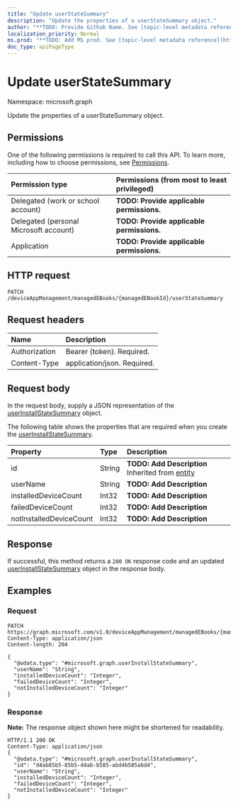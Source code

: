 ```yaml
---
title: "Update userStateSummary"
description: "Update the properties of a userStateSummary object."
author: "**TODO: Provide Github Name. See [topic-level metadata reference](https://msgo.azurewebsites.net/add/document/guidelines/metadata.html#topic-level-metadata)**"
localization_priority: Normal
ms.prod: "**TODO: Add MS prod. See [topic-level metadata reference](https://msgo.azurewebsites.net/add/document/guidelines/metadata.html#topic-level-metadata)**"
doc_type: apiPageType
---
```


# Update userStateSummary

Namespace: microsoft.graph

Update the properties of a userStateSummary object.

## Permissions
One of the following permissions is required to call this API. To learn more, including how to choose permissions, see [Permissions](/concepts/permissions-reference.md).

|Permission type|Permissions (from most to least privileged)|
|:---|:---|
|Delegated (work or school account)|**TODO: Provide applicable permissions.**|
|Delegated (personal Microsoft account)|**TODO: Provide applicable permissions.**|
|Application|**TODO: Provide applicable permissions.**|

## HTTP request

<!-- {
  "blockType": "ignored"
}
-->
``` http
PATCH /deviceAppManagement/managedEBooks/{managedEBookId}/userStateSummary
```

## Request headers
|Name|Description|
|:---|:---|
|Authorization|Bearer {token}. Required.|
|Content-Type|application/json. Required.|

## Request body
In the request body, supply a JSON representation of the [userInstallStateSummary](../resources/intune-userinstallstatesummary.md) object.

The following table shows the properties that are required when you create the [userInstallStateSummary](../resources/intune-userinstallstatesummary.md).

|Property|Type|Description|
|:---|:---|:---|
|id|String|**TODO: Add Description** Inherited from [entity](../resources/entity.md)|
|userName|String|**TODO: Add Description**|
|installedDeviceCount|Int32|**TODO: Add Description**|
|failedDeviceCount|Int32|**TODO: Add Description**|
|notInstalledDeviceCount|Int32|**TODO: Add Description**|



## Response

If successful, this method returns a `200 OK` response code and an updated [userInstallStateSummary](../resources/intune-userinstallstatesummary.md) object in the response body.

## Examples

### Request
<!-- {
  "blockType": "request",
  "name": "update_userstatesummary"
}
-->
``` http
PATCH https://graph.microsoft.com/v1.0/deviceAppManagement/managedEBooks/{managedEBookId}/userStateSummary
Content-Type: application/json
Content-length: 204

{
  "@odata.type": "#microsoft.graph.userInstallStateSummary",
  "userName": "String",
  "installedDeviceCount": "Integer",
  "failedDeviceCount": "Integer",
  "notInstalledDeviceCount": "Integer"
}
```


### Response
**Note:** The response object shown here might be shortened for readability.
<!-- {
  "blockType": "response",
  "truncated": true
}
-->
``` http
HTTP/1.1 200 OK
Content-Type: application/json
{
  "@odata.type": "#microsoft.graph.userInstallStateSummary",
  "id": "d4ab85b5-85b5-d4ab-b585-abd4b585abd4",
  "userName": "String",
  "installedDeviceCount": "Integer",
  "failedDeviceCount": "Integer",
  "notInstalledDeviceCount": "Integer"
}
```

